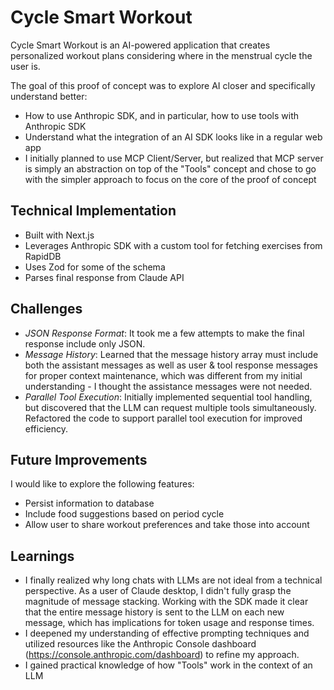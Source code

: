 # Cycle Smart Workout

Cycle Smart Workout is an AI-powered application that creates personalized workout plans considering where in the menstrual cycle the user is.

The goal of this proof of concept was to explore AI closer and specifically understand better:

- How to use Anthropic SDK, and in particular, how to use tools with Anthropic SDK
- Understand what the integration of an AI SDK looks like in a regular web app
- I initially planned to use MCP Client/Server, but realized that MCP server is simply an abstraction on top of the "Tools" concept and chose to go with the simpler approach to focus on the core of the proof of concept

## Technical Implementation

- Built with Next.js
- Leverages Anthropic SDK with a custom tool for fetching exercises from RapidDB
- Uses Zod for some of the schema
- Parses final response from Claude API

## Challenges

- *JSON Response Format*: It took me a few attempts to make the final response include only JSON.
- *Message History*: Learned that the message history array must include both the assistant messages as well as user & tool response messages for proper context maintenance, which was different from my initial understanding - I thought the assistance messages were not needed.
- *Parallel Tool Execution*: Initially implemented sequential tool handling, but discovered that the LLM can request multiple tools simultaneously. Refactored the code to support parallel tool execution for improved efficiency.

## Future Improvements

I would like to explore the following features:

- Persist information to database
- Include food suggestions based on period cycle
- Allow user to share workout preferences and take those into account

## Learnings

- I finally realized why long chats with LLMs are not ideal from a technical perspective. As a user of Claude desktop, I didn't fully grasp the magnitude of message stacking. Working with the SDK made it clear that the entire message history is sent to the LLM on each new message, which has implications for token usage and response times.
- I deepened my understanding of effective prompting techniques and utilized resources like the Anthropic Console dashboard (https://console.anthropic.com/dashboard) to refine my approach.
- I gained practical knowledge of how "Tools" work in the context of an LLM
